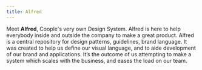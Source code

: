 ```yaml
---
title: Alfred
---
```


Meet **Alfred**, Coople's very own Design System.
Alfred is here to help everybody inside and outside the company to make a great product.
Alfred is a central repository for design patterns, guidelines, brand language. It was created to help us define our visual language, and to aide development of our brand and applications. It’s the outcome of us attempting to make a system which scales with the business, and eases the load on our team.
